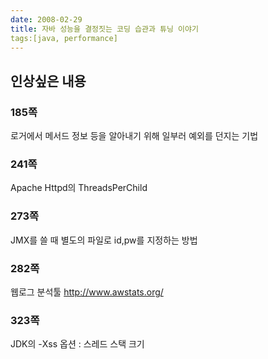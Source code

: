 ```yaml
---
date: 2008-02-29
title: 자바 성능을 결정짓는 코딩 습관과 튜닝 이야기
tags:[java, performance]
---
```


## 인상싶은 내용
### 185쪽
로거에서 메서드 정보 등을 알아내기 위해 일부러 예외를 던지는 기법

### 241쪽
Apache Httpd의 ThreadsPerChild

### 273쪽
JMX를 쓸 때 별도의 파일로 id,pw를 지정하는 방법

### 282쪽
웹로그 분석툴 http://www.awstats.org/

### 323쪽
JDK의 -Xss 옵션 :  스레드 스택 크기 

